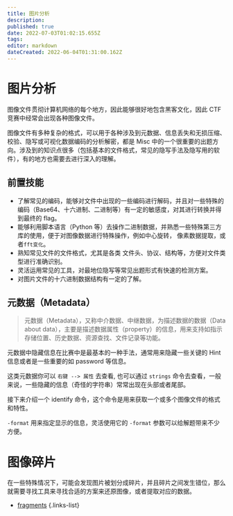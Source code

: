 ```yaml
---
title: 图片分析
description: 
published: true
date: 2022-07-03T01:02:15.655Z
tags: 
editor: markdown
dateCreated: 2022-06-04T01:31:00.162Z
---
```


# 图片分析
图像文件贯彻计算机网络的每个地方，因此能够很好地包含黑客文化，因此 CTF 竞赛中经常会出现各种图像文件。

图像文件有多种复杂的格式，可以用于各种涉及到元数据、信息丢失和无损压缩、校验、隐写或可视化数据编码的分析解密，都是 Misc 中的一个很重要的出题方向。涉及到的知识点很多（包括基本的文件格式，常见的隐写手法及隐写用的软件），有的地方也需要去进行深入的理解。

## 前置技能

- 了解常见的编码，能够对文件中出现的一些编码进行解码，并且对一些特殊的编码（Base64、十六进制、二进制等）有一定的敏感度，对其进行转换并得到最终的 flag。
- 能够利用脚本语言（Python 等）去操作二进制数据，并熟悉一些特殊第三方库的使用，便于对图像数据进行特殊操作，例如中心旋转， 像素数据提取，或者`fft变化`。
- 熟知常见文件的文件格式，尤其是各类 文件头、协议、结构等，方便对文件类型进行准确识别。
- 灵活运用常见的工具，对最地位隐写等常见出题形式有快速的检测方案。
- 对图片文件的十六进制数据结构有一定的了解。

## 元数据（Metadata）

> 元数据（Metadata），又称中介数据、中继数据，为描述数据的数据（Data about data），主要是描述数据属性（property）的信息，用来支持如指示存储位置、历史数据、资源查找、文件记录等功能。

元数据中隐藏信息在比赛中是最基本的一种手法，通常用来隐藏一些关键的 Hint 信息或者是一些重要的如 password 等信息。

这类元数据你可以 `右键 --> 属性` 去查看, 也可以通过 `strings` 命令去查看，一般来说，一些隐藏的信息（奇怪的字符串）常常出现在头部或者尾部。

接下来介绍一个 identify 命令，这个命令是用来获取一个或多个图像文件的格式和特性。

`-format` 用来指定显示的信息，灵活使用它的 `-format` 参数可以给解题带来不少方便。

# 图像碎片

在一些特殊情况下，可能会发现图片被划分成碎片，并且碎片之间发生错位，那么就需要寻找工具来寻找合适的方案来还原图像，或者提取对应的数据。
- [fragments](/stego/image-analysis/fragments)
{.links-list}
